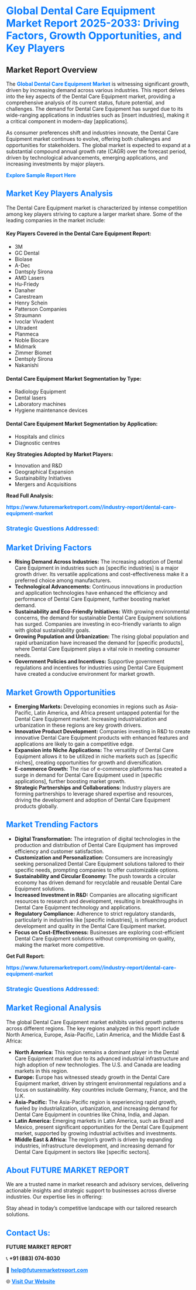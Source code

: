 <h1 style="color: #007BFF;">Global Dental Care Equipment Market Report 2025-2033: Driving Factors, Growth Opportunities, and Key Players</h1>

<section id="overview">
<h2>Market Report Overview</h2>
<p>The <a href="https://www.futuremarketreport.com//industry-report/dental-care-equipment-market" style="color: #007BFF; text-decoration: none;"><strong>Global Dental Care Equipment Market</strong></a> is witnessing significant growth, driven by increasing demand across various industries. This report delves into the key aspects of the Dental Care Equipment market, providing a comprehensive analysis of its current status, future potential, and challenges. The demand for Dental Care Equipment has surged due to its wide-ranging applications in industries such as [insert industries], making it a critical component in modern-day [applications].</p>
<p>As consumer preferences shift and industries innovate, the Dental Care Equipment market continues to evolve, offering both challenges and opportunities for stakeholders. The global market is expected to expand at a substantial compound annual growth rate (CAGR) over the forecast period, driven by technological advancements, emerging applications, and increasing investments by major players.</p>
</section>

<section id="overview">
<p><a href="https://www.futuremarketreport.com//request-sample/reportId=82721" style="color: #007BFF; text-decoration: none;"><strong>Explore Sample Report Here</strong></a></p>
</section>

<section id="key-players">
<h2 style="color: #007BFF;">Market Key Players Analysis</h2>
<p>The Dental Care Equipment market is characterized by intense competition among key players striving to capture a larger market share. Some of the leading companies in the market include:</p>
<h4>Key Players Covered in the Dental Care Equipment Report:</h4>
<ul><li>3M</li><li>GC Dental</li><li>Biolase</li><li>A-Dec</li><li>Dantsply Sirona</li><li>AMD Lasers</li><li>Hu-Friedy</li><li>Danaher</li><li>Carestream</li><li>Henry Schein</li><li>Patterson Companies</li><li>Straumann</li><li>Ivoclar Vivadent</li><li>Ultradent</li><li>Planmeca</li><li>Noble Biocare</li><li>Midmark</li><li>Zimmer Biomet</li><li>Dentsply Sirona</li><li>Nakanishi</li></ul>
<h4>Dental Care Equipment Market Segmentation by Type:</h4>
<ul><li>Radiology Equipment</li><li>Dental lasers</li><li>Laboratory machines</li><li>Hygiene maintenance devices</li></ul>

<h4>Dental Care Equipment Market Segmentation by Application:</h4>
<ul><li>Hospitals and clinics</li><li>Diagnostic centres</li></ul>
<p><strong>Key Strategies Adopted by Market Players:</strong></p>
<ul>
<li>Innovation and R&D</li>
<li>Geographical Expansion</li>
<li>Sustainability Initiatives</li>
<li>Mergers and Acquisitions</li>
</ul>
</section>

<section>
<p><strong>Read Full Analysis: </strong></p><a href="https://www.futuremarketreport.com//industry-report/dental-care-equipment-market" style="color: #007BFF; text-decoration: none;"><strong>https://www.futuremarketreport.com//industry-report/dental-care-equipment-market</strong></a>
<h3 style="color: #007BFF;">Strategic Questions Addressed:</h3>
</section>

<section id="driving-factors">
<h2 style="color: #007BFF;">Market Driving Factors</h2>
<ul>
<li><strong>Rising Demand Across Industries:</strong> The increasing adoption of Dental Care Equipment in industries such as [specific industries] is a major growth driver. Its versatile applications and cost-effectiveness make it a preferred choice among manufacturers.</li>
<li><strong>Technological Advancements:</strong> Continuous innovations in production and application technologies have enhanced the efficiency and performance of Dental Care Equipment, further boosting market demand.</li>
<li><strong>Sustainability and Eco-Friendly Initiatives:</strong> With growing environmental concerns, the demand for sustainable Dental Care Equipment solutions has surged. Companies are investing in eco-friendly variants to align with global sustainability goals.</li>
<li><strong>Growing Population and Urbanization:</strong> The rising global population and rapid urbanization have increased the demand for [specific products], where Dental Care Equipment plays a vital role in meeting consumer needs.</li>
<li><strong>Government Policies and Incentives:</strong> Supportive government regulations and incentives for industries using Dental Care Equipment have created a conducive environment for market growth.</li>
</ul>
</section>

<section id="growth-opportunities">
<h2 style="color: #007BFF;">Market Growth Opportunities</h2>
<ul>
<li><strong>Emerging Markets:</strong> Developing economies in regions such as Asia-Pacific, Latin America, and Africa present untapped potential for the Dental Care Equipment market. Increasing industrialization and urbanization in these regions are key growth drivers.</li>
<li><strong>Innovative Product Development:</strong> Companies investing in R&D to create innovative Dental Care Equipment products with enhanced features and applications are likely to gain a competitive edge.</li>
<li><strong>Expansion into Niche Applications:</strong> The versatility of Dental Care Equipment allows it to be utilized in niche markets such as [specific niches], creating opportunities for growth and diversification.</li>
<li><strong>E-commerce Growth:</strong> The rise of e-commerce platforms has created a surge in demand for Dental Care Equipment used in [specific applications], further boosting market growth.</li>
<li><strong>Strategic Partnerships and Collaborations:</strong> Industry players are forming partnerships to leverage shared expertise and resources, driving the development and adoption of Dental Care Equipment products globally.</li>
</ul>
</section>

<section id="trending-factors">
<h2 style="color: #007BFF;">Market Trending Factors</h2>
<ul>
<li><strong>Digital Transformation:</strong> The integration of digital technologies in the production and distribution of Dental Care Equipment has improved efficiency and customer satisfaction.</li>
<li><strong>Customization and Personalization:</strong> Consumers are increasingly seeking personalized Dental Care Equipment solutions tailored to their specific needs, prompting companies to offer customizable options.</li>
<li><strong>Sustainability and Circular Economy:</strong> The push towards a circular economy has driven demand for recyclable and reusable Dental Care Equipment solutions.</li>
<li><strong>Increased Investment in R&D:</strong> Companies are allocating significant resources to research and development, resulting in breakthroughs in Dental Care Equipment technology and applications.</li>
<li><strong>Regulatory Compliance:</strong> Adherence to strict regulatory standards, particularly in industries like [specific industries], is influencing product development and quality in the Dental Care Equipment market.</li>
<li><strong>Focus on Cost-Effectiveness:</strong> Businesses are exploring cost-efficient Dental Care Equipment solutions without compromising on quality, making the market more competitive.</li>
</ul>
</section>

<section>
<p><strong>Get Full Report: </strong></p><a href="https://www.futuremarketreport.com//industry-report/dental-care-equipment-market" style="color: #007BFF; text-decoration: none;"><strong>https://www.futuremarketreport.com//industry-report/dental-care-equipment-market</strong></a>
<h3 style="color: #007BFF;">Strategic Questions Addressed:</h3>
</section>


<section id="regional-analysis">
<h2 style="color: #007BFF;">Market Regional Analysis</h2>
<p>The global Dental Care Equipment market exhibits varied growth patterns across different regions. The key regions analyzed in this report include North America, Europe, Asia-Pacific, Latin America, and the Middle East & Africa:</p>
<ul>
<li><strong>North America:</strong> This region remains a dominant player in the Dental Care Equipment market due to its advanced industrial infrastructure and high adoption of new technologies. The U.S. and Canada are leading markets in this region.</li>
<li><strong>Europe:</strong> Europe has witnessed steady growth in the Dental Care Equipment market, driven by stringent environmental regulations and a focus on sustainability. Key countries include Germany, France, and the U.K.</li>
<li><strong>Asia-Pacific:</strong> The Asia-Pacific region is experiencing rapid growth, fueled by industrialization, urbanization, and increasing demand for Dental Care Equipment in countries like China, India, and Japan.</li>
<li><strong>Latin America:</strong> Emerging markets in Latin America, such as Brazil and Mexico, present significant opportunities for the Dental Care Equipment market, supported by growing industrial activities and investments.</li>
<li><strong>Middle East & Africa:</strong> The region’s growth is driven by expanding industries, infrastructure development, and increasing demand for Dental Care Equipment in sectors like [specific sectors].</li>
</ul>
</section>

<footer>
<h2 style="color: #007BFF;">About FUTURE MARKET REPORT</h2>
<p>We are a trusted name in market research and advisory services, delivering actionable insights and strategic support to businesses across diverse industries. Our expertise lies in offering:</p>

<p>Stay ahead in today’s competitive landscape with our tailored research solutions.</p>

<h2 style="color: #007BFF;">Contact Us:</h2>
<p><strong>FUTURE MARKET REPORT</strong></p>
<p>📞 <strong>+91 (883) 074-8030</strong></p>
<p>📧 <strong><a href="mailto:help@futuremarketreport.com" style="color: #007BFF;">help@futuremarketreport.com</a></strong></p>
<p>🌐 <strong><a href="https://www.futuremarketreport.com/" style="color: #007BFF;">Visit Our Website</a></strong></p>
</footer>